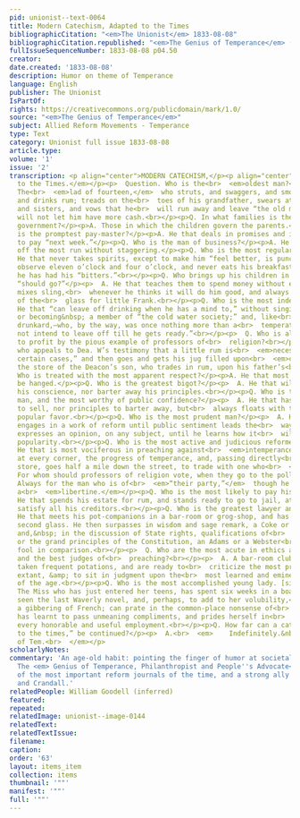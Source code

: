 ```yaml
---
pid: unionist--text-0064
title: Modern Catechism, Adapted to the Times
bibliographicCitation: "<em>The Unionist</em> 1833-08-08"
bibliographicCitation.republished: "<em>The Genius of Temperance</em> (not yet researched)"
fullIssueSequenceNumber: 1833-08-08 p04.50
creator: 
date.created: '1833-08-08'
description: Humor on theme of Temperance
language: English
publisher: The Unionist
IsPartOf: 
rights: https://creativecommons.org/publicdomain/mark/1.0/
source: "<em>The Genius of Temperance</em>"
subject: Allied Reform Movements - Temperance
type: Text
category: Unionist full issue 1833-08-08
article.type: 
volume: '1'
issue: '2'
transcription: <p align="center">MODERN CATECHISM,</p><p align="center"><em>Adapted
  to the Times.</em></p><p>  Question. Who is the<br>  <em>oldest man?</em></p><p>  Answer.
  The<br>  <em>lad of fourteen,</em>  who struts, and swaggers, and smokes his cigar,
  and drinks rum; treads on the<br>  toes of his grandfather, swears at his mother
  and sisters, and vows that he<br>  will run away and leave “the old man,” if he
  will not let him have more cash.<br></p><p>Q. In what families is there the best
  government?</p><p>A. Those in which the children govern the parents.</p><p>Q. Who
  is the promptest pay-master?</p><p>A. He that deals in promises and is always ready
  to pay “next week.”</p><p>Q. Who is the man of business?</p><p>A. He that can carry
  off the most run without staggering.</p><p>Q. Who is the most regular in his habits?</p><p>  A.
  He that never takes spirits, except to make him “feel better, is punctual<br>  to
  observe eleven o’clock and four o’clock, and never eats his breakfast<br>  before
  he has had his “bitters.”<br></p><p>Q. Who brings up his children in the way they
  “should go?”</p><p>  A. He that teaches them to spend money without earning it;
  mixes sling,<br>  whenever he thinks it will do him good, and always saves the bottom
  of the<br>  glass for little Frank.<br></p><p>Q. Who is the most independent man?</p><p>  A.
  He that “can leave off drinking when he has a mind to,” without singing a<br>  pledge,
  or becoming&nbsp; a member of “the cold water society;” and, like<br>  every confirmed
  drunkard,—who, by the way, was once nothing more than a<br>  temperate drinker,—“does
  not intend to leave off till he gets ready.”<br></p><p>  Q. Who is always ready
  to profit by the pious example of professors of<br>  religion?<br></p><p>  A. He
  who appeals to Dea. W’s testimony that a little rum is<br>  <em>necessary</em>  “in
  certain cases,” and then goes and gets his jug filled upon<br>  <em>credit,</em>  at
  the store of the Deacon’s son, who trades in rum, upon his father’s<br>  capital.<br></p><p>Q.
  Who is treated with the most apparent respect?</p><p>A. He that most deserves to
  be hanged.</p><p>Q. Who is the greatest bigot?</p><p>  A. He that will neither sell
  his conscience, nor barter away his principles.<br></p><p>Q. Who is the most liberal
  man, and the most worthy of public confidence?</p><p>  A. He that has neither conscience
  to sell, nor principles to barter away, but<br>  always floats with the tide of
  popular favor.<br></p><p>Q. Who is the most prudent man?</p><p>  A. He that never
  engages in a work of reform until public sentiment leads the<br>  way; and never
  expresses an opinion, on any subject, until he learns how it<br>  will affect his
  popularity.<br></p><p>Q. Who is the most active and judicious reformer?</p><p>  A.
  He that is most vociferous in preaching against<br>  <em>intemperance,</em>  applauds,
  at every corner, the progress of temperance, and, passing directly<br>  by a temperance
  store, goes half a mile down the street, to trade with one who<br>  <em>sells ‘grog.’</em></p><p>  Q.
  For whom should professors of religion vote, when they go to the polls?<br></p><p>  A.
  Always for the man who is of<br>  <em>“their party,”</em>  though he be an<br>  <em>infidel</em>  and
  a<br>  <em>libertine.</em></p><p>Q. Who is the most likely to pay his debts?</p><p>  A.
  He that spends his estate for rum, and stands ready to go to jail, at once<br>  to
  satisfy all his creditors.<br></p><p>Q. Who is the greatest lawyer and politician?</p><p>  A.
  He that meets his pot-companions in a bar-room or grog-shop, and has taken<br>  his
  second glass. He then surpasses in wisdom and sage remark, a Coke or a<br>  Blackstone;
  and,&nbsp; in the discussion of State rights, qualifications of<br>  great men,
  or the grand principles of the Constitution, an Adams or a Webster<br>  is a more
  fool in comparison.<br></p><p>  Q. Who are the most acute in ethics and theology,
  and the best judges of<br>  preaching?<br></p><p>  A. A bar-room club, who have
  taken frequent potations, and are ready to<br>  criticize the most profound theology
  extant, &amp; to sit in judgment upon the<br>  most learned and eminent divines
  of the age.<br></p><p>Q. Who is the most accomplished young lady. [sic]</p><p>  A.
  The Miss who has just entered her teens, has spent six weeks in a boarding<br>  school,
  seen the last Waverly novel, and, perhaps, to add to her volubility,<br>  has acquired
  a gibbering of French; can prate in the common-place nonsense of<br>  the village,
  has learnt to pass unmeaning compliments, and prides herself in<br>  feeling above
  every honorable and useful employment.<br></p><p>Q. How far can a catechism, “adapted
  to the times,” be continued?</p><p>  A.<br>  <em>    Indefinitely.&nbsp;&nbsp;&nbsp;&nbsp;&nbsp;&nbsp;&nbsp;&nbsp;&nbsp;&nbsp;&nbsp;&nbsp;&nbsp;&nbsp;&nbsp;&nbsp;&nbsp;&nbsp;&nbsp;&nbsp;&nbsp;&nbsp;&nbsp;&nbsp;&nbsp;&nbsp;&nbsp;&nbsp;&nbsp;&nbsp;&nbsp;&nbsp;&nbsp;&nbsp;&nbsp;&nbsp;&nbsp;&nbsp;&nbsp;&nbsp;&nbsp;&nbsp;&nbsp;&nbsp;&nbsp;&nbsp;&nbsp;&nbsp;&nbsp;&nbsp;&nbsp;&nbsp;&nbsp;&nbsp;&nbsp;&nbsp;&nbsp;&nbsp;&nbsp;&nbsp;<br>    Gen.
  of Tem.<br>  </em></p>
scholarlyNotes: 
commentary: 'An age-old habit: pointing the finger of humor at societal declension.
  The <em> Genius of Temperance, Philanthropist and People''s Advocate</em> was one
  of the most important reform journals of the time, and a strong ally to Burleigh
  and Crandall.'
relatedPeople: William Goodell (inferred)
featured: 
repeated: 
relatedImage: unionist--image-0144
relatedText: 
relatedTextIssue: 
filename: 
caption: 
order: '63'
layout: items_item
collection: items
thumbnail: '""'
manifest: '""'
full: '""'
---
```

